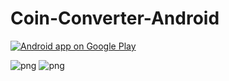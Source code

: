 # Coin-Converter-Android


<a href="https://play.google.com/store/apps/details?id=com.merteroglu.coinconverter">
  <img alt="Android app on Google Play" src="https://developer.android.com/images/brand/en_app_rgb_wo_45.png" />
</a>



![png](https://lh3.googleusercontent.com/sD2Z8pSAP66dSrsiwUW12kpHGhaTS3U5EvdUEkbfasYr73vdQrBYunVsspRjyggWXA8=h310-rw)
![png](https://lh3.googleusercontent.com/6ZJmuwB0HkVzdXVhwx_534192gbZXc8Juj1TnH6hH9liT8vptnAw8bvfmgcL-KIS1To=h310-rw)
